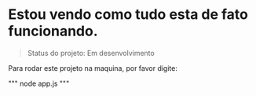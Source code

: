 # Estou vendo como tudo esta de fato funcionando.

> Status do projeto: Em desenvolvimento

Para rodar este projeto na maquina, por favor digite:

"""
node app.js
"""

